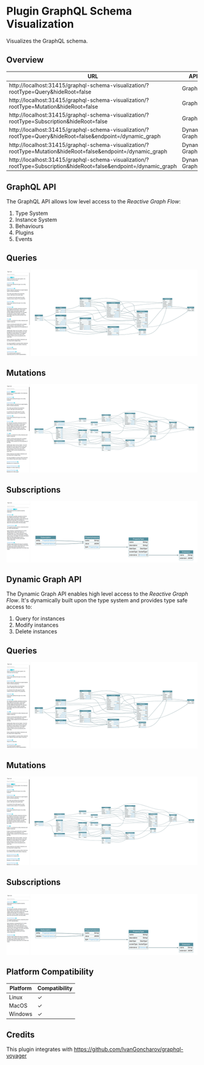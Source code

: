 # Plugin GraphQL Schema Visualization

Visualizes the GraphQL schema.

## Overview

| URL                                                                                                               | API           | Description   |
|-------------------------------------------------------------------------------------------------------------------|---------------|---------------|
| http://localhost:31415/graphql-schema-visualization/?rootType=Query&hideRoot=false                                | GraphQL       | Queries       |
| http://localhost:31415/graphql-schema-visualization/?rootType=Mutation&hideRoot=false                             | GraphQL       | Mutations     |
| http://localhost:31415/graphql-schema-visualization/?rootType=Subscription&hideRoot=false                         | GraphQL       | Subscriptions |
| http://localhost:31415/graphql-schema-visualization/?rootType=Query&hideRoot=false&endpoint=/dynamic_graph        | Dynamic Graph | Queries       |
| http://localhost:31415/graphql-schema-visualization/?rootType=Mutation&hideRoot=false&endpoint=/dynamic_graph     | Dynamic Graph | Mutations     |
| http://localhost:31415/graphql-schema-visualization/?rootType=Subscription&hideRoot=false&endpoint=/dynamic_graph | Dynamic Graph | Subscriptions |

## GraphQL API

The GraphQL API allows low level access to the *Reactive Graph Flow*:

1. Type System
2. Instance System
3. Behaviours
4. Plugins
5. Events

## Queries

<img src="https://raw.githubusercontent.com/inexorgame/inexor-rgf-plugins/main/docs/images/graphql/queries.png">

## Mutations

<img src="https://raw.githubusercontent.com/inexorgame/inexor-rgf-plugins/main/docs/images/graphql/mutations.png">

## Subscriptions

<img src="https://raw.githubusercontent.com/inexorgame/inexor-rgf-plugins/main/docs/images/graphql/subscriptions.png">

## Dynamic Graph API

The Dynamic Graph API enables high level access to the *Reactive Graph Flow*. It's dynamically built upon the type
system and provides type safe access to:

1. Query for instances
2. Modify instances
3. Delete instances

## Queries

<img src="https://raw.githubusercontent.com/inexorgame/inexor-rgf-plugins/main/docs/images/dynamic-graph/queries.png">

## Mutations

<img src="https://raw.githubusercontent.com/inexorgame/inexor-rgf-plugins/main/docs/images/dynamic-graph/mutations.png">

## Subscriptions

<img src="https://raw.githubusercontent.com/inexorgame/inexor-rgf-plugins/main/docs/images/dynamic-graph/subscriptions.png">

## Platform Compatibility

| Platform | Compatibility |
|----------|---------------|
| Linux    | ✓             |
| MacOS    | ✓             |
| Windows  | ✓             |

## Credits

This plugin integrates with https://github.com/IvanGoncharov/graphql-voyager
